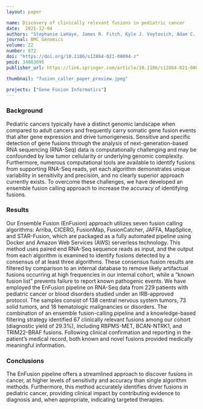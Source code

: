 ```yaml
---
layout: paper

name: Discovery of clinically relevant fusions in pediatric cancer
date:  2021-12-04
authors: "Stephanie LaHaye, James R. Fitch, Kyle J. Voytovich, Adam C. Herman, Benjamin J. Kelly, Grant E. Lammi, Jeremy A. Arbesfeld, Saranga Wijeratne, Samuel J. Franklin, Kathleen M. Schieffer, Natalie Bir, Sean D. McGrath, Anthony R. Miller, Amy Wetzel, Katherine E. Miller, Tracy A. Bedrosian, Kristen Leraas, Elizabeth A. Varga, Kristy Lee, Ajay Gupta, Bhuvana Setty, Daniel R. Boué, Jeffrey R. Leonard, Jonathan L. Finlay, Mohamed S. Abdelbaki, Diana S. Osorio, Selene C. Koo, Daniel C. Koboldt, Alex H. Wagner, Ann-Kathrin Eisfeld, Krzysztof Mrózek, Vincent Magrini, Catherine E. Cottrell, Elaine R. Mardis, Richard K. Wilson & Peter White"
journal: BMC Genomics
volume: 22
number: 872
doi: "https://doi.org/10.1186/s12864-021-08094-z"
pmid: 34863095
publisher_url: https://link.springer.com/article/10.1186/s12864-021-08094-z

thumbnail: "fusion_caller_paper_preview.jpeg"

projects: ["Gene Fusion Informatics"]
---
```

### Background

Pediatric cancers typically have a distinct genomic landscape when compared to adult cancers and frequently carry somatic gene fusion events that alter gene expression and drive tumorigenesis. Sensitive and specific detection of gene fusions through the analysis of next-generation-based RNA sequencing (RNA-Seq) data is computationally challenging and may be confounded by low tumor cellularity or underlying genomic complexity. Furthermore, numerous computational tools are available to identify fusions from supporting RNA-Seq reads, yet each algorithm demonstrates unique variability in sensitivity and precision, and no clearly superior approach currently exists. To overcome these challenges, we have developed an ensemble fusion calling approach to increase the accuracy of identifying fusions.

### Results

Our Ensemble Fusion (EnFusion) approach utilizes seven fusion calling algorithms: Arriba, CICERO, FusionMap, FusionCatcher, JAFFA, MapSplice, and STAR-Fusion, which are packaged as a fully automated pipeline using Docker and Amazon Web Services (AWS) serverless technology. This method uses paired end RNA-Seq sequence reads as input, and the output from each algorithm is examined to identify fusions detected by a consensus of at least three algorithms. These consensus fusion results are filtered by comparison to an internal database to remove likely artifactual fusions occurring at high frequencies in our internal cohort, while a “known fusion list” prevents failure to report known pathogenic events. We have employed the EnFusion pipeline on RNA-Seq data from 229 patients with pediatric cancer or blood disorders studied under an IRB-approved protocol. The samples consist of 138 central nervous system tumors, 73 solid tumors, and 18 hematologic malignancies or disorders. The combination of an ensemble fusion-calling pipeline and a knowledge-based filtering strategy identified 67 clinically relevant fusions among our cohort (diagnostic yield of 29.3%), including RBPMS-MET, BCAN-NTRK1, and TRIM22-BRAF fusions. Following clinical confirmation and reporting in the patient’s medical record, both known and novel fusions provided medically meaningful information.

### Conclusions

The EnFusion pipeline offers a streamlined approach to discover fusions in cancer, at higher levels of sensitivity and accuracy than single algorithm methods. Furthermore, this method accurately identifies driver fusions in pediatric cancer, providing clinical impact by contributing evidence to diagnosis and, when appropriate, indicating targeted therapies.
